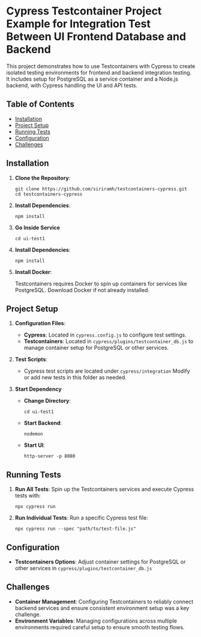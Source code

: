# Cypress Testcontainer Project Example for Integration Test Between UI Frontend Database and Backend

This project demonstrates how to use Testcontainers with Cypress to create isolated testing environments for frontend and backend integration testing. It includes setup for PostgreSQL as a service container and a Node.js backend, with Cypress handling the UI and API tests.

## Table of Contents
- [Installation](#installation)
- [Project Setup](#project-setup)
- [Running Tests](#running-tests)
- [Configuration](#configuration)
- [Challenges](#challenges)

## Installation

1. **Clone the Repository**:
   ```
   git clone https://github.com/siriramh/testcontainers-cypress.git
   cd testcontainers-cypress
   ```
2. **Install Dependencies**:
   ```
   npm install
   ```
3. **Go Inside Service**
   ```
   cd ui-test1
   ```
4. **Install Dependencies**:
   ```
   npm install
   ```
3. **Install Docker**:

   Testcontainers requires Docker to spin up containers for services like PostgreSQL. Download Docker if not already installed.

## Project Setup

1. **Configuration Files**:
   - **Cypress**: Located in `cypress.config.js` to configure test settings.
   - **Testcontainers**: Located in `cypress/plugins/testcontainer_db.js` to manage container setup for PostgreSQL or other services.

2. **Test Scripts**:
   - Cypress test scripts are located under `cypress/integration` Modify or add new tests in this folder as needed.

3. **Start Dependency**
   - **Change Directory**: 
      ```
      cd ui-test1
      ```
   - **Start Backend**: 
      ```
      nodemon
      ```
   - **Start UI**: 
      ```
      http-server -p 8080
      ```

## Running Tests
1. **Run All Tests**: Spin up the Testcontainers services and execute Cypress tests with:
   ```
   npx cypress run
   ```

2. **Run Individual Tests**: Run a specific Cypress test file:
   ```
   npx cypress run --spec "path/to/test-file.js"
   ```


## Configuration
 - **Testcontainers Options**: Adjust container settings for PostgreSQL or other services in `cypress/plugins/testcontainer_db.js`

## Challenges

- **Container Management**: Configuring Testcontainers to reliably connect backend services and ensure consistent environment setup was a key challenge.
- **Environment Variables**: Managing configurations across multiple environments required careful setup to ensure smooth testing flows.
